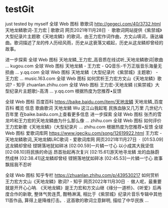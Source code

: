 # testGit
just tested by myself
全球 Web 图标
歌歌词
http://gegeci.com/40/3732.html
天地龙鳞歌词-王力宏 | 歌歌词
网页2021年11月28日 · 歌歌词网站提供《紫禁城》大型纪录片主题歌《天地龙鳞》的歌词，由王力宏作词作曲，方文山填词，唐达编曲。歌词描述了龙的传人历经风雨，历史从这衰落又崛起，历史从这龙鳞却曾经的故事。

进一步探索
全球 Web 图标
天地龙鳞_王力宏_高音质在线试听_天地龙鳞歌词|歌曲 ...
kugou.com
全球 Web 图标
天地龙鳞 - 王力宏 - QQ音乐-千万正版音乐海量无损曲 ...
y.qq.com
全球 Web 图标
天地龙鳞（大型纪录片《紫禁城》主题歌） - 王力宏 ...
music.163.com
全球 Web 图标
如何赏析王力宏方文山《天地龙鳞》歌词? - 知乎
zhuanlan.zhihu.com
全球 Web 图标
王力宏-天地龙鳞 (《紫禁城》大型纪录片主题歌)-高清 ...
y.qq.com
根据热度为您推荐•反馈
 
全球 Web 图标
百度百科
https://baike.baidu.com/item/天地龙鳞
天地龙鳞_百度百科
概览
信息
歌曲歌词
天地龙鳞 Wu
这江山我起笔
民族血脉又几万里
几世纪六百年里
在baike.baidu.com上查看更多信息
进一步探索
全球 Web 图标
张杰的雪龙吟和王力宏的天地龙鳞曲为什么那么像 ...
zhihu.com
全球 Web 图标
如何评价王力宏新歌《天地龙鳞》（大型纪录片 ...
zhihu.com
根据热度为您推荐•反馈
全球 Web 图标
爱歌词库网
https://www.igeciku.com/song/12619922.html
王力宏 - 天地龙鳞歌词_天地龙鳞LRC歌词 - 爱歌词库网
网页2021年11月27日 · [01:53.09]这龙鳞却曾经 铿锵落地犹如碎冰 [02:00.59]一片鳞一寸心 以小成其大我坚信 [02:08.10]将民族的命运 昂首抬起再次复兴 [02:15.61]游天地寻龙鳞 龙的血脉蔚然成林 [02:38.41]这龙鳞却曾经 铿锵落地犹如碎冰 [02:45.53]一片鳞一寸心 故事飘摇我不忍听

全球 Web 图标
知乎专栏
https://zhuanlan.zhihu.com/p/439530217
如何赏析王力宏方文山《天地龙鳞》歌词? - 知乎
网页2022年11月30日 · 做人呢，最重要就是开开心心呐. 《天地龙鳞》是王力宏和方文山继《缘分一道桥》、《听爱》后再度合作的新歌, 整体气势连贯, 酣畅淋漓, 相比于《紫禁城》纪录片音乐专辑中其他11首作品, 算得上是降维打击。. 这首歌的歌词立意鲜明, 描绘了中华民族 ...
